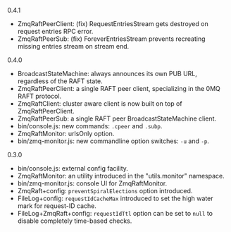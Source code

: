 0.4.1

* ZmqRaftPeerClient: (fix) RequestEntriesStream gets destroyed on request entries RPC error.
* ZmqRaftPeerSub: (fix) ForeverEntriesStream prevents recreating missing entries stream on stream end.

0.4.0

* BroadcastStateMachine: always announces its own PUB URL, regardless of the RAFT state.
* ZmqRaftPeerClient: a single RAFT peer client, specializing in the 0MQ RAFT protocol.
* ZmqRaftClient: cluster aware client is now built on top of ZmqRaftPeerClient.
* ZmqRaftPeerSub: a single RAFT peer BroadcastStateMachine client.
* bin/console.js: new commands: `.cpeer` and `.subp`.
* ZmqRaftMonitor: urlsOnly option.
* bin/zmq-monitor.js: new commandline option switches: `-u` and `-p`.

0.3.0

* bin/console.js: external config facility.
* ZmqRaftMonitor: an utility introduced in the "utils.monitor" namespace.
* bin/zmq-monitor.js: console UI for ZmqRaftMonitor.
* ZmqRaft+config: `preventSpiralElections` option introduced.
* FileLog+config: `requestIdCacheMax` introduced to set the high water mark for request-ID cache.
* FileLog+ZmqRaft+config: `requestIdTtl` option can be set to `null` to disable completely time-based checks.
